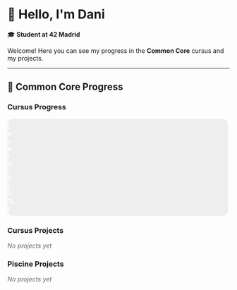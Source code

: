 # 👋 Hello, I'm Dani

🎓 **Student at 42 Madrid**

Welcome! Here you can see my progress in the **Common Core** cursus and my projects.

---

## 🚀 Common Core Progress

### Cursus Progress

<!-- PROGRESS START -->

<div style="background:#eee; border-radius:12px; overflow:hidden; width:100%; max-width:500px; margin-bottom:1em;">
  <div style="width:0%; background:#4CAF50; color:white; text-align:center; padding:8px 0; font-weight:bold;">
    Level 0 / 0 (0%)
  </div>
</div>

<!-- PROGRESS END -->

### Cursus Projects
<!-- CURSUS START -->
<p style='font-style:italic; color:#666;'>No projects yet</p>
<!-- CURSUS END -->

### Piscine Projects
<!-- PISCINE START -->
<p style='font-style:italic; color:#666;'>No projects yet</p>
<!-- PISCINE END -->


